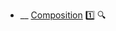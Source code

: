 * __ [Composition](./uml/classDiagrams/composition) :one: <trigger for="pop:classDiagrams-composition-preview">:mag:</trigger>

<popover id="pop:classDiagrams-composition-preview" title=":mag: Composition" placement="right">
  <div slot="content">
    <include src=".\preview.md" />
  </div>
</popover>
